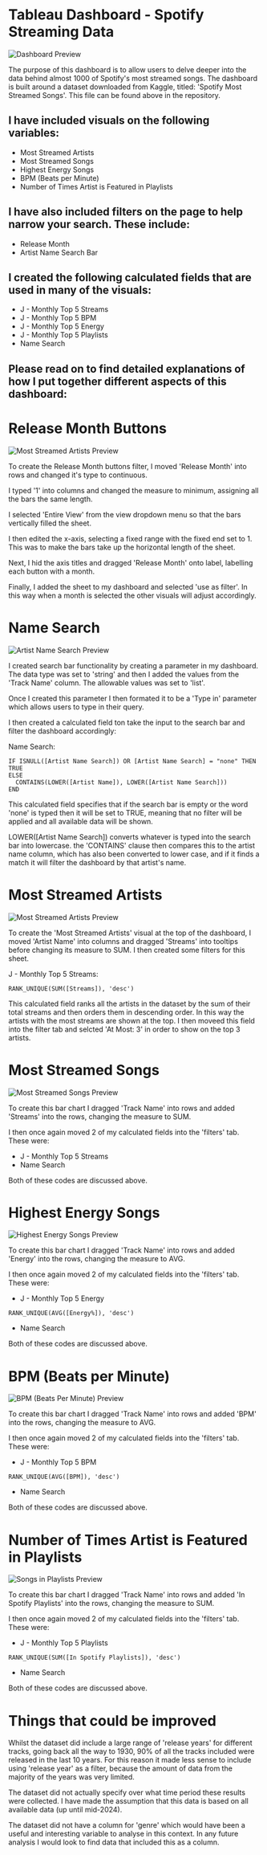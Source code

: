 # Tableau Dashboard - Spotify Streaming Data

![Dashboard Preview](Screenshots/Spotify-Streaming-Data-Dashboard.png)

The purpose of this dashboard is to allow users to delve deeper into the data behind almost 1000 of Spotify's most streamed songs. The dashboard is built around a dataset downloaded from Kaggle, titled: 'Spotify Most Streamed Songs'. This file can be found above in the repository. 

## I have included visuals on the following variables:

- Most Streamed Artists
- Most Streamed Songs
- Highest Energy Songs
- BPM (Beats per Minute)
- Number of Times Artist is Featured in Playlists

## I have also included filters on the page to help narrow your search. These include:

- Release Month
- Artist Name Search Bar

## I created the following calculated fields that are used in many of the visuals:

- J - Monthly Top 5 Streams
- J - Monthly Top 5 BPM
- J - Monthly Top 5 Energy
- J - Monthly Top 5 Playlists
- Name Search

## Please read on to find detailed explanations of how I put together different aspects of this dashboard:

# Release Month Buttons

![Most Streamed Artists Preview](Screenshots/Tracks-per-Month.png)

To create the Release Month buttons filter, I moved 'Release Month' into rows and changed it's type to continuous. 

I typed '1' into columns and changed the measure to minimum, assigning all the bars the same length. 

I  selected 'Entire View' from the view dropdown menu so that the bars vertically filled the sheet. 

I then edited the x-axis, selecting a fixed range with the fixed end set to 1. This was to make the bars take up the horizontal length of the sheet. 

Next, I hid the axis titles and dragged  'Release Month' onto label, labelling each button with a month.

Finally, I added the sheet to my dashboard and selected 'use as filter'. In this way when a month is selected the other visuals will adjust accordingly.

#  Name Search

![Artist Name Search Preview](Screenshots/Artist-Name-Search.png)

I created search bar functionality by creating a parameter in my dashboard. The data type was set to 'string' and then I added the values from the 'Track Name' column. The allowable values was set to 'list'. 

Once I created this parameter I then formated it to be a 'Type in' parameter which allows users to type in their query.

I then created a calculated field ton take the input to the search bar and filter the dashboard accordingly:

Name Search: 

```
IF ISNULL([Artist Name Search]) OR [Artist Name Search] = "none" THEN TRUE
ELSE
  CONTAINS(LOWER([Artist Name]), LOWER([Artist Name Search]))
END
```

This calculated field specifies that if the search bar is empty or the word 'none' is typed then it will be set to TRUE, meaning that no filter will be applied and all available data will be shown. 

LOWER([Artist Name Search]) converts whatever is typed into the search bar into lowercase. the 'CONTAINS' clause then compares this to the artist name column, which has also been converted to lower case, and if it finds a match it will filter the dashboard by that artist's name.

# Most Streamed Artists

![Most Streamed Artists Preview](Screenshots/Most-Streamed-Artists.png)

To create the 'Most Streamed Artists' visual at the top of the dashboard, I moved 'Artist Name' into columns and dragged 'Streams' into tooltips before changing its measure to SUM. I then created some filters for this sheet.

J - Monthly Top 5 Streams:   
```
RANK_UNIQUE(SUM([Streams]), 'desc')
```

This calculated field ranks all the artists in the dataset by the sum of their total streams and then orders them in descending order. In this way the artists with the most streams are shown at the top. I then moveed this field into the filter tab and selcted 'At Most: 3' in order to show on the top 3 artists.

# Most Streamed Songs

![Most Streamed Songs Preview](Screenshots/Most-Streamed-Songs.png)

To create this bar chart I dragged 'Track Name' into rows and added 'Streams' into the rows, changing the measure to SUM.

I then once again moved 2 of my calculated fields into the 'filters' tab. These were:

- J - Monthly Top  5 Streams
- Name Search

Both of these codes are discussed above.

#  Highest Energy Songs

![Highest Energy Songs Preview](Screenshots/Highest-Energy-Songs.png)

To create this bar chart I dragged 'Track Name' into rows and added 'Energy' into the rows, changing the measure to AVG.

I then once again moved 2 of my calculated fields into the 'filters' tab. These were:

- J - Monthly Top  5 Energy
```
RANK_UNIQUE(AVG([Energy%]), 'desc')
```
- Name Search

Both of these codes are discussed above.

# BPM (Beats per Minute)

![BPM (Beats Per Minute) Preview](Screenshots/Highest-BPM.png)

To create this bar chart I dragged 'Track Name' into rows and added 'BPM' into the rows, changing the measure to AVG.

I then once again moved 2 of my calculated fields into the 'filters' tab. These were:

- J - Monthly Top  5 BPM
```
RANK_UNIQUE(AVG([BPM]), 'desc')
```
- Name Search

Both of these codes are discussed above.

# Number of Times Artist is Featured in Playlists

![Songs in Playlists Preview](Screenshots/Songs-in-Playlists.png)

To create this bar chart I dragged 'Track Name' into rows and added 'In Spotify Playlists' into the rows, changing the measure to SUM.

I then once again moved 2 of my calculated fields into the 'filters' tab. These were:

- J - Monthly Top  5 Playlists
```
RANK_UNIQUE(SUM([In Spotify Playlists]), 'desc')
```
- Name Search

Both of these codes are discussed above.


# Things that could be improved

Whilst the dataset did include a large range of 'release years' for different tracks, going back all the way to 1930, 90% of all the tracks included were released in the last 10 years. For this reason it made less sense to include using 'release year' as a filter, because the amount of data from the majority of the years was very limited.

The dataset did not actually specify over what time period these results were collected. I have made the assumption that this data is based on all available data (up until mid-2024).

The dataset did not have a column for 'genre' which would have been a useful and interesting variable to analyse in this context. In any future analysis I would look to find data that included this as a column.
